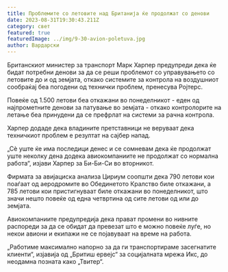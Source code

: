 ```yaml
---
title: Проблемите со летовите над Британија ќе продолжат со денови
date: 2023-08-31T19:30:43.211Z
category: свет
featured: true
featuredImage: ../img/9-30-avion-poletuva.jpg
author: Вардарски
---
```

Британскиот министер за транспорт Марк Харпер предупреди дека ќе бидат потребни денови за да се реши проблемот со управувањето со летовите до и од земјата, откако системите за контрола на воздушниот сообраќај беа погодени од технички проблем, пренесува Ројтерс.

Повеќе од 1.500 летови беа откажани во понеделникот - еден од најпрометните денови за патување во земјата - откако контролорите на летање беа принудени да се префрлат на системи за рачна контрола.

Харпер додаде дека владините претставници не веруваат дека техничкиот проблем е резултат на сајбер напад.

„Сè уште ќе има последици денес и се сомневам дека ќе продолжат уште неколку дена додека авиокомпаниите не продолжат со нормална работа“, изјави Харпер за Би-Би-Си во вторникот.

Фирмата за авијациска анализа Цириум соопшти дека 790 летови кои поаѓаат од аеродромите во Обединетото Кралство биле откажани, а 785 летови кои пристигнуваат биле откажани во понеделникот, што значи нешто повеќе од една четвртина од сите летови од или до земјата.

Авиокомпаниите предупредија дека прават промени во нивните распореди за да се обидат да превезат што е можно повеќе луѓе, но некои авиони и екипажи не се појавуваат на време на работа.

„Работиме максимално напорно за да ги транспортираме засегнатите клиенти“, изјавија од „Бритиш ервејс“ за социјалната мрежа Икс, до неодамна позната како „Твитер“.